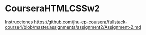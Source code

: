 # CourseraHTMLCSSw2
Instrucciones https://github.com/jhu-ep-coursera/fullstack-course4/blob/master/assignments/assignment2/Assignment-2.md
